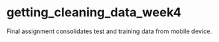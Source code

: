 # getting_cleaning_data_week4
Final assignment consolidates test and training data from mobile device.
